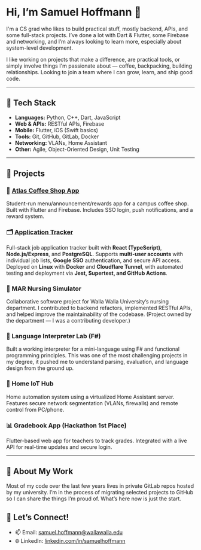 # Hi, I’m Samuel Hoffmann 👋

I'm a CS grad who likes to build practical stuff, mostly backend, APIs, and some full-stack projects. I’ve done a lot with Dart & Flutter, some Firebase and networking, and I’m always looking to learn more, especially about system-level development.

I like working on projects that make a difference, are practical tools, or simply involve things I'm passionate about — coffee, backpacking, building relationships. Looking to join a team where I can grow, learn, and ship good code.

---

## 🔧 Tech Stack

- **Languages:** Python, C++, Dart, JavaScript  
- **Web & APIs:** RESTful APIs, Firebase  
- **Mobile:** Flutter, iOS (Swift basics)  
- **Tools:** Git, GitHub, GitLab, Docker  
- **Networking:** VLANs, Home Assistant  
- **Other:** Agile, Object-Oriented Design, Unit Testing  

---

## 🚀 Projects

### 🧋 [Atlas Coffee Shop App](https://atlas.cs.wallawalla.edu)  
Student-run menu/announcement/rewards app for a campus coffee shop. Built with Flutter and Firebase. Includes SSO login, push notifications, and a reward system.

### 🗂️ [Application Tracker](https://soupsoftware.org/)
Full-stack job application tracker built with **React (TypeScript)**, **Node.js/Express**, and **PostgreSQL**. Supports **multi-user accounts** with individual job lists, **Google SSO** authentication, and secure API access. Deployed on **Linux** with **Docker** and **Cloudflare Tunnel**, with automated testing and deployment via **Jest, Supertest, and GitHub Actions**.

### 🏥 MAR Nursing Simulator  
Collaborative software project for Walla Walla University’s nursing department. I contributed to backend refactors, implemented RESTful APIs, and helped improve the maintainability of the codebase. (Project owned by the department — I was a contributing developer.)

### 🧠 Language Interpreter Lab (F#)  
Built a working interpreter for a mini-language using F# and functional programming principles. This was one of the most challenging projects in my degree, it pushed me to understand parsing, evaluation, and language design from the ground up.

### 🏡 Home IoT Hub  
Home automation system using a virtualized Home Assistant server. Features secure network segmentation (VLANs, firewalls) and remote control from PC/phone.

### 📊 Gradebook App (Hackathon 1st Place)  
Flutter-based web app for teachers to track grades. Integrated with a live API for real-time updates and secure login.

---

## 📁 About My Work

Most of my code over the last few years lives in private GitLab repos hosted by my university. I’m in the process of migrating selected projects to GitHub so I can share the things I’m proud of. What’s here now is just the start.

## 🤝 Let’s Connect!

- 📫 Email: samuel.hoffmann@wallawalla.edu  
- 🌐 LinkedIn: [linkedin.com/in/samuelhoffmann](https://www.linkedin.com/in/samuel-hoffmann-5b944923a/)  
